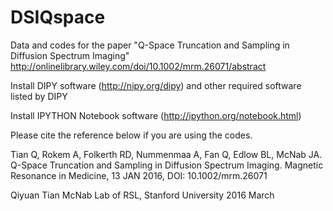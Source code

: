 # DSIQspace
Data and codes for the paper "Q-Space Truncation and Sampling in Diffusion Spectrum Imaging"
http://onlinelibrary.wiley.com/doi/10.1002/mrm.26071/abstract

Install DIPY software (http://nipy.org/dipy) and other required software listed by DIPY

Install IPYTHON Notebook software (http://ipython.org/notebook.html)

Please cite the reference below if you are using the codes.

Tian Q, Rokem A, Folkerth RD, Nummenmaa A, Fan Q, Edlow BL, McNab JA. Q-Space Truncation and Sampling in Diffusion Spectrum Imaging. Magnetic Resonance in Medicine, 13 JAN 2016, DOI: 10.1002/mrm.26071

Qiyuan Tian
McNab Lab of RSL, Stanford University
2016 March
